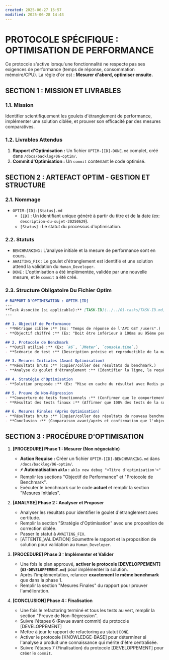 ```yaml
---
created: 2025-06-27 15:57
modified: 2025-06-28 14:43
---
```


# PROTOCOLE SPÉCIFIQUE : OPTIMISATION DE PERFORMANCE

Ce protocole s'active lorsqu'une fonctionnalité ne respecte pas ses exigences de performance (temps de réponse, consommation mémoire/CPU). La règle d'or est : **Mesurer d'abord, optimiser ensuite.**

## SECTION 1 : MISSION ET LIVRABLES

### 1.1. Mission

Identifier scientifiquement les goulets d'étranglement de performance, implémenter une solution ciblée, et prouver son efficacité par des mesures comparatives.

### 1.2. Livrables Attendus

1. **Rapport d'Optimisation :** Un fichier `OPTIM-[ID]-DONE.md` complet, créé dans `/docs/backlog/06-optim/`.
2. **Commit d'Optimisation :** Un `commit` contenant le code optimisé.

## SECTION 2 : ARTEFACT OPTIM - GESTION ET STRUCTURE

### 2.1. Nommage

- `OPTIM-[ID]-[Status].md`
    - `[ID]` : Un identifiant unique généré à partir du titre et de la date (ex: `description-du-sujet-20250629`).
    - `[Status]` : Le statut du processus d'optimisation.

### 2.2. Statuts

- `BENCHMARKING` : L'analyse initiale et la mesure de performance sont en cours.
- `AWAITING_FIX` : Le goulet d'étranglement est identifié et une solution attend la validation du `Human_Developer`.
- `DONE` : L'optimisation a été implémentée, validée par une nouvelle mesure, et le `commit` a été créé.

### 2.3. Structure Obligatoire Du Fichier Optim

```markdown
# RAPPORT D'OPTIMISATION : OPTIM-[ID]
---
**Task Associée (si applicable):** [TASK-ID](../../01-tasks/TASK-ID.md)
---

## 1. Objectif de Performance
- **Métrique ciblée :** (Ex: "Temps de réponse de l'API GET /users".)
- **Objectif chiffré :** (Ex: "Doit être inférieur à 100ms au 95ème percentile.")

## 2. Protocole de Benchmark
- **Outil utilisé :** (Ex: `k6`, `JMeter`, `console.time`.)
- **Scénario de test :** (Description précise et reproductible de la manière dont la mesure est effectuée.)

## 3. Mesures Initiales (Avant Optimisation)
- **Résultats bruts :** (Copier/coller des résultats du benchmark.)
- **Analyse du goulet d'étranglement :** (Identifier la ligne, la requête ou la fonction exacte qui cause la lenteur.)

## 4. Stratégie d'Optimisation
- **Solution proposée :** (Ex: "Mise en cache du résultat avec Redis pendant 5 minutes", "Ajout d'un index sur la colonne X de la table Y".)

## 5. Preuve de Non-Régression 
- **Couverture de tests fonctionnels :** (Confirmer que le comportement métier est couvert par des tests **avant** de commencer l'optimisation.) 
- **Résultat des tests finaux :** (Affirmer que 100% des tests de la suite passent après l'optimisation.)

## 6. Mesures Finales (Après Optimisation)
- **Résultats bruts :** (Copier/coller des résultats du nouveau benchmark, exécuté dans des conditions identiques.)
- **Conclusion :** (Comparaison avant/après et confirmation que l'objectif est atteint.)
```

## SECTION 3 : PROCÉDURE D'OPTIMISATION

1. **[PROCEDURE] Phase 1 : Mesurer (Non négociable)**
    - **Action Requise :** Créer un fichier `OPTIM-[ID]-BENCHMARKING.md` dans `/docs/backlog/06-optim/`.
    - **⚡ Automatisation `aklo` :** `aklo new debug "<Titre d'optimisation'>"`
    - Remplir les sections "Objectif de Performance" et "Protocole de Benchmark".
    - Exécuter le benchmark sur le code **actuel** et remplir la section "Mesures Initiales".

2. **[ANALYSE] Phase 2 : Analyser et Proposer**
    - Analyser les résultats pour identifier le goulet d'étranglement avec certitude.
    - Remplir la section "Stratégie d'Optimisation" avec une proposition de correction ciblée.
    - Passer le statut à `AWAITING_FIX`.
    - [ATTENTE_VALIDATION] Soumettre le rapport et la proposition de solution pour validation au `Human_Developer`.

3. **[PROCEDURE] Phase 3 : Implémenter et Valider**
    - Une fois le plan approuvé, **activer le protocole [DEVELOPPEMENT] (`03-DEVELOPPEMENT.md`)** pour implémenter la solution.
    - Après l'implémentation, relancer **exactement le même benchmark** que dans la phase 1.
    - Remplir la section "Mesures Finales" du rapport pour prouver l'amélioration.

4. **[CONCLUSION] Phase 4 : Finalisation**
    - Une fois le refactoring terminé et tous les tests au vert, remplir la section "Preuve de Non-Régression".
    - Suivre l'étapes 6 (Revue avant commit) du protocole [DEVELOPPEMENT]
    - Mettre à jour le rapport de refactoring au statut `DONE`.
    - Activer le protocole [KNOWLEDGE-BASE] pour déterminer si l'analyse a produit une connaissance qui mérite d'être centralisée.
    - Suivre l'étapes 7 (Finalisation) du protocole [DEVELOPPEMENT] pour créer le `commit`.
